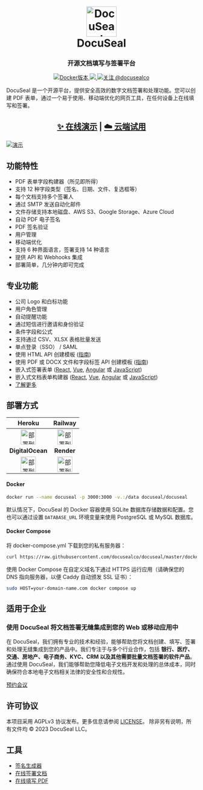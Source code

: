 <h1 align="center" style="border-bottom: none">
  <div>
    <a href="https://www.docuseal.com">
      <img  alt="DocuSeal" src="https://edas-hz.oss-cn-hangzhou.aliyuncs.com/edas-apps/charts-store/docuseal/image/c12cd051-81cd-4402-bc3a-92f2cfdc1b06.svg" width="80" />
      <br>
    </a>
    DocuSeal
  </div>
</h1>
<h3 align="center">
  开源文档填写与签署平台
</h3>
<p align="center">
  <a href="https://hub.docker.com/r/docuseal/docuseal">
    <img alt="Docker版本" src="https://edas-hz.oss-cn-hangzhou.aliyuncs.com/edas-apps/charts-store/docuseal/image/docuseal.svg">
  </a>
  <a href="https://discord.gg/qygYCDGck9">
    <img src="https://edas-hz.oss-cn-hangzhou.aliyuncs.com/edas-apps/charts-store/docuseal/image/1125112641170448454.svg"/>
  </a>
  <a href="https://twitter.com/intent/follow?screen_name=docusealco">
    <img src="https://edas-hz.oss-cn-hangzhou.aliyuncs.com/edas-apps/charts-store/docuseal/image/docusealco.svg" alt="关注 @docusealco" />
  </a>
</p>
<p>
DocuSeal 是一个开源平台，提供安全高效的数字文档签署和处理功能。您可以创建 PDF 表单，通过一个易于使用、移动端优化的网页工具，在任何设备上在线填写和签署。
</p>
<h2 align="center">
  <a href="https://demo.docuseal.tech">✨ 在线演示</a>
  <span>|</span>
  <a href="https://docuseal.com/sign_up">☁️ 云端试用</a>
</h2>

[![演示](https://edas-hz.oss-cn-hangzhou.aliyuncs.com/edas-apps/charts-store/docuseal/image/251969508-d8703ea3-361a-423f-8bfe-eff1bd9dbe14.jpg)](https://demo.docuseal.tech)

## 功能特性
- PDF 表单字段构建器（所见即所得）
- 支持 12 种字段类型（签名、日期、文件、复选框等）
- 每个文档支持多个签署人
- 通过 SMTP 发送自动化邮件
- 文件存储支持本地磁盘、AWS S3、Google Storage、Azure Cloud
- 自动 PDF 电子签名
- PDF 签名验证
- 用户管理
- 移动端优化
- 支持 6 种界面语言，签署支持 14 种语言
- 提供 API 和 Webhooks 集成
- 部署简单，几分钟内即可完成

## 专业功能
- 公司 Logo 和白标功能
- 用户角色管理
- 自动提醒功能
- 通过短信进行邀请和身份验证
- 条件字段和公式
- 支持通过 CSV、XLSX 表格批量发送
- 单点登录（SSO） / SAML
- 使用 HTML API 创建模板 ([指南](https://www.docuseal.com/guides/create-pdf-document-fillable-form-with-html-api))
- 使用 PDF 或 DOCX 文件和字段标签 API 创建模板 ([指南](https://www.docuseal.com/guides/use-embedded-text-field-tags-in-the-pdf-to-create-a-fillable-form))
- 嵌入式签署表单 ([React](https://github.com/docusealco/docuseal-react), [Vue](https://github.com/docusealco/docuseal-vue), [Angular](https://github.com/docusealco/docuseal-angular) 或 [JavaScript](https://www.docuseal.com/docs/embedded))
- 嵌入式文档表单构建器 ([React](https://github.com/docusealco/docuseal-react), [Vue](https://github.com/docusealco/docuseal-vue), [Angular](https://github.com/docusealco/docuseal-angular) 或 [JavaScript](https://www.docuseal.com/docs/embedded))
- [了解更多](https://www.docuseal.com/pricing)

## 部署方式

|Heroku|Railway|
|:--:|:---:|
| [<img alt="部署到 Heroku" src="https://edas-hz.oss-cn-hangzhou.aliyuncs.com/edas-apps/charts-store/docuseal/image/button.svg" height="40">](https://heroku.com/deploy?template=https://github.com/docusealco/docuseal-heroku) | [<img alt="部署到 Railway" src="https://edas-hz.oss-cn-hangzhou.aliyuncs.com/edas-apps/charts-store/docuseal/image/button.svg" height="40">](https://railway.app/template/IGoDnc?referralCode=ruU7JR)|
|**DigitalOcean**|**Render**|
| [<img alt="部署到 DigitalOcean" height="40" src="https://edas-hz.oss-cn-hangzhou.aliyuncs.com/edas-apps/charts-store/docuseal/image/68747470733a2f2f7777772e6465706c6f79746f646f2e636f6d2f646f2d62746e2d626c75652e737667.svg"/>](https://cloud.digitalocean.com/apps/new?repo=https://github.com/docusealco/docuseal-digitalocean/tree/master&refcode=421d50f53990) | [<img alt="部署到 Render" src="https://edas-hz.oss-cn-hangzhou.aliyuncs.com/edas-apps/charts-store/docuseal/image/deploy-to-render-button.svg" height="40">](https://render.com/deploy?repo=https://github.com/docusealco/docuseal-render)

#### Docker

```sh
docker run --name docuseal -p 3000:3000 -v.:/data docuseal/docuseal
```

默认情况下，DocuSeal 的 Docker 容器使用 SQLite 数据库存储数据和配置。您也可以通过设置 `DATABASE_URL` 环境变量来使用 PostgreSQL 或 MySQL 数据库。

#### Docker Compose

将 docker-compose.yml 下载到您的私有服务器：
```sh
curl https://raw.githubusercontent.com/docusealco/docuseal/master/docker-compose.yml > docker-compose.yml
```

使用 Docker Compose 在自定义域名下通过 HTTPS 运行应用（请确保您的 DNS 指向服务器，以便 Caddy 自动颁发 SSL 证书）：
```sh
sudo HOST=your-domain-name.com docker compose up
```

## 适用于企业
### 使用 DocuSeal 将文档签署无缝集成到您的 Web 或移动应用中

在 DocuSeal，我们拥有专业的技术和经验，能够帮助您将文档创建、填写、签署和处理无缝集成到您的产品中。我们专注于与多个行业合作，包括 **银行、医疗、交通、房地产、电子商务、KYC、CRM 以及其他需要批量文档签署的软件产品**。通过使用 DocuSeal，我们能够帮助您降低电子文档开发和处理的总体成本，同时确保符合本地电子文档相关法律的安全性和合规性。

[预约会议](https://www.docuseal.com/contact)

## 许可协议

本项目采用 AGPLv3 协议发布。更多信息请参阅 [LICENSE](https://github.com/docusealco/docuseal/blob/master/LICENSE)。
除非另有说明，所有文件均 © 2023 DocuSeal LLC。

## 工具

- [签名生成器](https://www.docuseal.com/online-signature)
- [在线签署文档](https://www.docuseal.com/sign-documents-online)
- [在线填写 PDF](https://www.docuseal.com/fill-pdf)